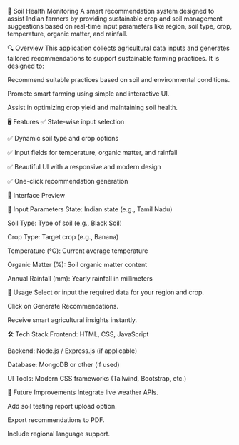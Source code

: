 🌱 Soil Health Monitoring
A smart recommendation system designed to assist Indian farmers by providing sustainable crop and soil management suggestions based on real-time input parameters like region, soil type, crop, temperature, organic matter, and rainfall.

🔍 Overview
This application collects agricultural data inputs and generates tailored recommendations to support sustainable farming practices. It is designed to:

Recommend suitable practices based on soil and environmental conditions.

Promote smart farming using simple and interactive UI.

Assist in optimizing crop yield and maintaining soil health.

🖥️ Features
✅ State-wise input selection

✅ Dynamic soil type and crop options

✅ Input fields for temperature, organic matter, and rainfall

✅ Beautiful UI with a responsive and modern design

✅ One-click recommendation generation

📸 Interface Preview

🧾 Input Parameters
State: Indian state (e.g., Tamil Nadu)

Soil Type: Type of soil (e.g., Black Soil)

Crop Type: Target crop (e.g., Banana)

Temperature (°C): Current average temperature

Organic Matter (%): Soil organic matter content

Annual Rainfall (mm): Yearly rainfall in millimeters

🚀 Usage
Select or input the required data for your region and crop.

Click on Generate Recommendations.

Receive smart agricultural insights instantly.

🛠️ Tech Stack
Frontend: HTML, CSS, JavaScript

Backend: Node.js / Express.js (if applicable)

Database: MongoDB or other (if used)

UI Tools: Modern CSS frameworks (Tailwind, Bootstrap, etc.)

📌 Future Improvements
Integrate live weather APIs.

Add soil testing report upload option.

Export recommendations to PDF.

Include regional language support.